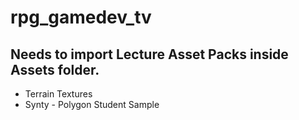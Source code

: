# rpg_gamedev_tv

## Needs to import Lecture Asset Packs inside Assets folder.
- Terrain Textures
- Synty - Polygon Student Sample
